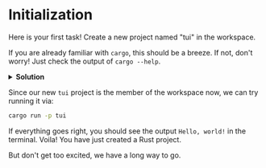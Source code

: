 # Initialization

Here is your first task! Create a new project named "tui" in the workspace.

If you are already familiar with `cargo`, this should be a breeze. If not, don't worry! Just check the output of `cargo --help`.

<details>
<summary><b>Solution</b></summary>

```sh
cargo new tui
```

This will create a new directory named `tui` with the following structure:

```
tui
├── Cargo.toml
└── src
    └── main.rs
```

`tui/Cargo.toml` is the manifest file for the project where we will be defining the dependencies and other configurations. Go and take a look at it :)

Also, the top-level `Cargo.toml` in the workspace should now look like this:

```toml
[workspace]
resolver = "2"
members = ["common", "server", "tui"]
```

</details>

Since our new `tui` project is the member of the workspace now, we can try running it via:

```sh
cargo run -p tui
```

If everything goes right, you should see the output `Hello, world!` in the terminal. Voila! You have just created a Rust project.

But don't get too excited, we have a long way to go.
